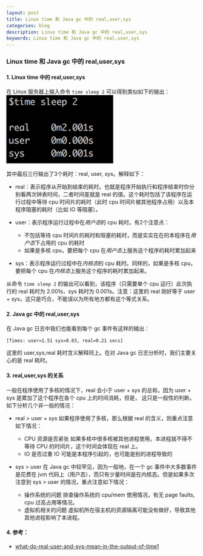 ```yaml
---
layout: post
title: Linux time 和 Java gc 中的 real,user,sys
categories: blog
description: Linux time 和 Java gc 中的 real,user,sys
keywords: Linux time 和 Java gc 中的 real,user,sys
---
```


### Linux time 和 Java gc 中的 real,user,sys

#### 1. Linux time 中的 real,user,sys
在 Linux 服务器上输入命令 `time sleep 2` 可以得到类似如下的输出：
![linux-time-sleep](/images/blog/linux-time-sleep.png)

其中最后三行输出了3个耗时：real, user, sys。解释如下：
* real：表示程序从开始到结束的耗时。也就是程序开始执行和程序结束时你分别看两次钟表时间，二者时间差就是 real 的值。这个耗时包括了该程序在运
行过程中等待 cpu 时间片的耗时（此时 cpu 时间片被其他程序占用）以及本程序阻塞的耗时（比如 IO 等阻塞）。

* user：表示程序运行过程中在*用户态*的 cpu 耗时。有2个注意点：
    * 不包括等待 cpu 时间片的耗时和阻塞的耗时，而是实实在在的本程序在*用户态*下占用的 cpu 的耗时
    * 如果是多核 cpu，要把每个 cpu 在*用户态*上服务这个程序的耗时累加起来

* sys：表示程序运行过程中在*内核态*的 cpu 耗时。同样的，如果是多核 cpu，要把每个 cpu 在*内核态*上服务这个程序的耗时累加起来。

从命令 `time sleep 2` 的输出可以看到，该程序（只需要单个 cpu 运行）此次执行的 real 耗时为 2.001s，sys 耗时为 0.001s。注意：这里的 
real 刚好等于 user + sys，这只是巧合，不能误以为所有地方都有这个等式关系。

#### 2. Java gc 中的 real,user,sys
在 Java gc 日志中我们也能看到每个 gc 事件有这样的输出：
```
[Times: user=1.51 sys=0.03, real=0.21 secs]
```
这里的 user,sys,real 耗时含义解释同上。在对 Java gc 日志分析时，我们主要关心的是 real 耗时。

#### 3. real,user,sys 的关系
一般在程序使用了多核的情况下，real 会小于 user + sys 的总和，因为 user + sys 是累加了这个程序在各个 cpu 上的时间消耗，但是，
这只是一般性的判断。如下分析几个非一般的情况：

* real > user + sys
    如果程序使用了多核，那么根据 real 的含义，则重点注意如下情况：
    - CPU 资源是否紧张
        如果多核中很多核被其他进程使用，本进程就不得不等待 CPU 的时间片，这个时间会体现在 real 上。
    - IO 是否过重
        IO 可能是本程序引起的，也可能是别的进程导致的
    
* sys > user
    在 Java gc 中较罕见，因为一般地，在一个 gc 事件中大多数事件是花费在 jvm 代码上（用户态），而只有少量时间是在内核态。但是如果多次注意到 
    sys > user 的情况，重点注意如下情况：
    - 操作系统的问题
        排查操作系统的 cpu/mem 使用情况，有无 page faults, cpu 过高占用等情况。
    - 虚拟机相关的问题
        虚拟机所在宿主机的资源隔离可能没有做好，导致其他其他进程影响了本进程。

#### 4. 参考：
* [what-do-real-user-and-sys-mean-in-the-output-of-time1](https://stackoverflow.com/questions/556405/what-do-real-user-and-sys-mean-in-the-output-of-time1?lq=1)

